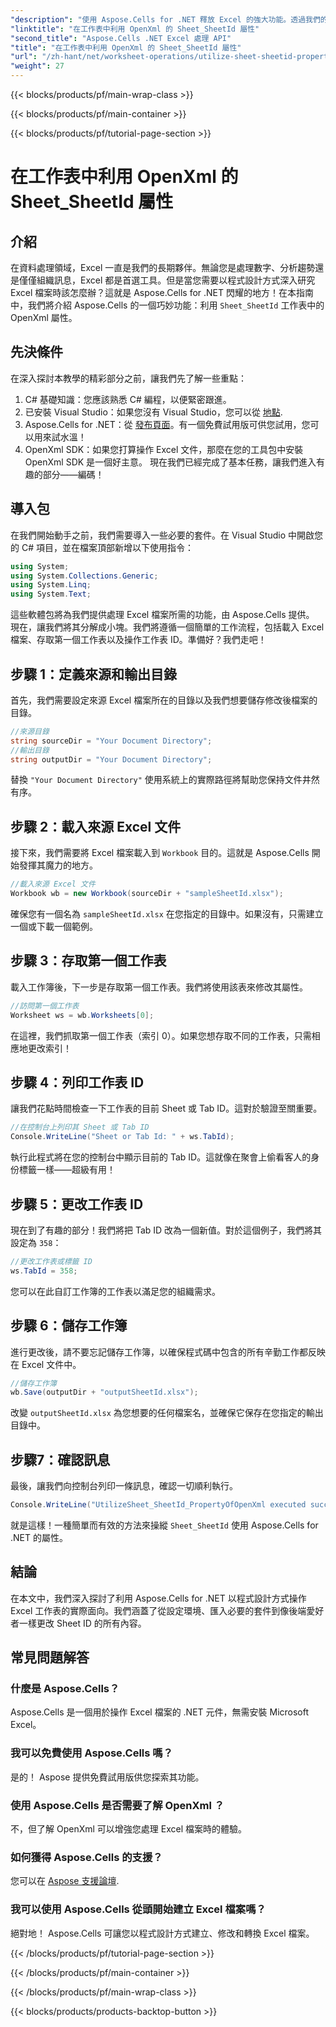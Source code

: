 ```yaml
---
"description": "使用 Aspose.Cells for .NET 釋放 Excel 的強大功能。透過我們的逐步指南學習如何有效地操作 Sheet ID。"
"linktitle": "在工作表中利用 OpenXml 的 Sheet_SheetId 屬性"
"second_title": "Aspose.Cells .NET Excel 處理 API"
"title": "在工作表中利用 OpenXml 的 Sheet_SheetId 屬性"
"url": "/zh-hant/net/worksheet-operations/utilize-sheet-sheetid-property/"
"weight": 27
---
```


{{< blocks/products/pf/main-wrap-class >}}

{{< blocks/products/pf/main-container >}}

{{< blocks/products/pf/tutorial-page-section >}}

# 在工作表中利用 OpenXml 的 Sheet_SheetId 屬性

## 介紹
在資料處理領域，Excel 一直是我們的長期夥伴。無論您是處理數字、分析趨勢還是僅僅組織訊息，Excel 都是首選工具。但是當您需要以程式設計方式深入研究 Excel 檔案時該怎麼辦？這就是 Aspose.Cells for .NET 閃耀的地方！在本指南中，我們將介紹 Aspose.Cells 的一個巧妙功能：利用 `Sheet_SheetId` 工作表中的 OpenXml 屬性。
## 先決條件
在深入探討本教學的精彩部分之前，讓我們先了解一些重點：
1. C# 基礎知識：您應該熟悉 C# 編程，以便緊密跟進。
2. 已安裝 Visual Studio：如果您沒有 Visual Studio，您可以從 [地點](https://visualstudio。microsoft.com/).
3. Aspose.Cells for .NET：從 [發布頁面](https://releases.aspose.com/cells/net/)。有一個免費試用版可供您試用，您可以用來試水溫！
4. OpenXml SDK：如果您打算操作 Excel 文件，那麼在您的工具包中安裝 OpenXml SDK 是一個好主意。
現在我們已經完成了基本任務，讓我們進入有趣的部分——編碼！
## 導入包
在我們開始動手之前，我們需要導入一些必要的套件。在 Visual Studio 中開啟您的 C# 項目，並在檔案頂部新增以下使用指令：
```csharp
using System;
using System.Collections.Generic;
using System.Linq;
using System.Text;
```
這些軟體包將為我們提供處理 Excel 檔案所需的功能，由 Aspose.Cells 提供。
現在，讓我們將其分解成小塊。我們將遵循一個簡單的工作流程，包括載入 Excel 檔案、存取第一個工作表以及操作工作表 ID。準備好？我們走吧！
## 步驟 1：定義來源和輸出目錄
首先，我們需要設定來源 Excel 檔案所在的目錄以及我們想要儲存修改後檔案的目錄。
```csharp
//來源目錄
string sourceDir = "Your Document Directory";
//輸出目錄
string outputDir = "Your Document Directory";
```
替換 `"Your Document Directory"` 使用系統上的實際路徑將幫助您保持文件井然有序。
## 步驟 2：載入來源 Excel 文件
接下來，我們需要將 Excel 檔案載入到 `Workbook` 目的。這就是 Aspose.Cells 開始發揮其魔力的地方。
```csharp
//載入來源 Excel 文件
Workbook wb = new Workbook(sourceDir + "sampleSheetId.xlsx");
```
確保您有一個名為 `sampleSheetId.xlsx` 在您指定的目錄中。如果沒有，只需建立一個或下載一個範例。
## 步驟 3：存取第一個工作表
載入工作簿後，下一步是存取第一個工作表。我們將使用該表來修改其屬性。
```csharp
//訪問第一個工作表
Worksheet ws = wb.Worksheets[0];
```
在這裡，我們抓取第一個工作表（索引 0）。如果您想存取不同的工作表，只需相應地更改索引！
## 步驟 4：列印工作表 ID
讓我們花點時間檢查一下工作表的目前 Sheet 或 Tab ID。這對於驗證至關重要。
```csharp
//在控制台上列印其 Sheet 或 Tab ID
Console.WriteLine("Sheet or Tab Id: " + ws.TabId);
```
執行此程式將在您的控制台中顯示目前的 Tab ID。這就像在聚會上偷看客人的身份標籤一樣——超級有用！
## 步驟 5：更改工作表 ID
現在到了有趣的部分！我們將把 Tab ID 改為一個新值。對於這個例子，我們將其設定為 `358`：
```csharp
//更改工作表或標籤 ID
ws.TabId = 358;
```
您可以在此自訂工作簿的工作表以滿足您的組織需求。
## 步驟 6：儲存工作簿
進行更改後，請不要忘記儲存工作簿，以確保程式碼中包含的所有辛勤工作都反映在 Excel 文件中。
```csharp
//儲存工作簿
wb.Save(outputDir + "outputSheetId.xlsx");
```
改變 `outputSheetId.xlsx` 為您想要的任何檔案名，並確保它保存在您指定的輸出目錄中。
## 步驟7：確認訊息
最後，讓我們向控制台列印一條訊息，確認一切順利執行。
```csharp
Console.WriteLine("UtilizeSheet_SheetId_PropertyOfOpenXml executed successfully.\r\n");
```
就是這樣！一種簡單而有效的方法來操縱 `Sheet_SheetId` 使用 Aspose.Cells for .NET 的屬性。
## 結論
在本文中，我們深入探討了利用 Aspose.Cells for .NET 以程式設計方式操作 Excel 工作表的實際面向。我們涵蓋了從設定環境、匯入必要的套件到像後端愛好者一樣更改 Sheet ID 的所有內容。 
## 常見問題解答
### 什麼是 Aspose.Cells？
Aspose.Cells 是一個用於操作 Excel 檔案的 .NET 元件，無需安裝 Microsoft Excel。
### 我可以免費使用 Aspose.Cells 嗎？
是的！ Aspose 提供免費試用版供您探索其功能。
### 使用 Aspose.Cells 是否需要了解 OpenXml ？
不，但了解 OpenXml 可以增強您處理 Excel 檔案時的體驗。
### 如何獲得 Aspose.Cells 的支援？
您可以在 [Aspose 支援論壇](https://forum。aspose.com/c/cells/9).
### 我可以使用 Aspose.Cells 從頭開始建立 Excel 檔案嗎？
絕對地！ Aspose.Cells 可讓您以程式設計方式建立、修改和轉換 Excel 檔案。


{{< /blocks/products/pf/tutorial-page-section >}}

{{< /blocks/products/pf/main-container >}}

{{< /blocks/products/pf/main-wrap-class >}}

{{< blocks/products/products-backtop-button >}}